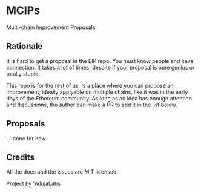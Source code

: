 # MCIPs
Multi-chain Improvement Proposals

## Rationale
It is hard to get a proposal in the EIP repo. You must know people and have connection. It takes a lot of times, despite if your proposal is pure genius or totally stupid.

This repo is for the rest of us. Is a place where you can propose an improvement, ideally applyable on multiple chains, like it was in the early days of the Ethereum community. As long as an idea has enough attention and discussions, the author can make a PR to add it in the list below.

## Proposals

-- none for now

## Credits
All the docs and the issues are MIT licensed.

Project by ['ndujaLabs](https://ndujalabs.com)

